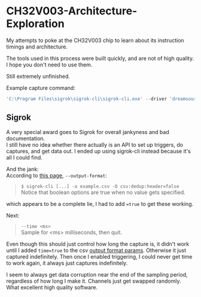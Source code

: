 # CH32V003-Architecture-Exploration

My attempts to poke at the CH32V003 chip to learn about its instruction timings and architecture.

The tools used in this process were built quickly, and are not of high quality. I hope you don't need to use them.

Still extremely unfinished.


Example capture command:
```powershell
'C:\Program Files\sigrok\sigrok-cli\sigrok-cli.exe' --driver 'dreamsourcelab-dslogic' --config 'voltage_threshold=1.2-1.2:samplerate=400M' --output-file test.csv --output-format 'csv:time=true:dedup=true:header=false' --channels 0 --time 100
```

## Sigrok
A very special award goes to Sigrok for overall jankyness and bad documentation.  
I still have no idea whether there actually is an API to set up triggers, do captures, and get data out. I ended up using sigrok-cli instead because it's all I could find.  

And the jank:  
According to [this page](https://sigrok.org/wiki/Sigrok-cli), `--output-format`:
> `$ sigrok-cli [...] -o example.csv -O csv:dedup:header=false`  
> Notice that boolean options are true when no value gets specified.

which appears to be a complete lie, I had to add `=true` to get these working.  


Next:
> `--time <ms>`  
> Sample for \<ms\> milliseconds, then quit.

Even though this should just control how long the capture is, it didn't work until I added `time=true` to the csv [output format params](https://sigrok.org/wiki/File_format:Csv). Otherwise it just captured indefinitely. Then once I enabled triggering, I could never get time to work again, it always just captures indefinitely.


I seem to always get data corruption near the end of the sampling period, regardless of how long I make it. Channels just get swapped randomly. What excellent high quality software.

